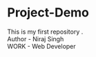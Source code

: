# Project-Demo
This is my first repository . 
<br>
Author  - Niraj Singh 
<br>
WORK - Web Developer 
